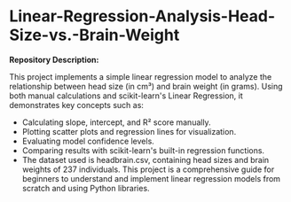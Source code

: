 # Linear-Regression-Analysis-Head-Size-vs.-Brain-Weight

<b>Repository Description:</b>

This project implements a simple linear regression model to analyze the relationship between head size (in cm³) and brain weight (in grams). Using both manual calculations and scikit-learn's Linear Regression, it demonstrates key concepts such as:

- Calculating slope, intercept, and R² score manually.
- Plotting scatter plots and regression lines for visualization.
- Evaluating model confidence levels.
- Comparing results with scikit-learn's built-in regression functions.
- The dataset used is headbrain.csv, containing head sizes and brain weights of 237 individuals. This project is a comprehensive guide for beginners to understand and implement linear regression models from scratch 
  and using Python libraries.

